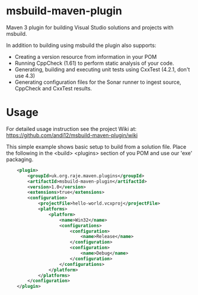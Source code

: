 msbuild-maven-plugin
====================

Maven 3 plugin for building Visual Studio solutions and projects with msbuild.

In addition to building using msbuild the plugin also supports:

* Creating a version resource from information in your POM
* Running CppCheck (1.61) to perform static analysis of your code.
* Generating, building and executing unit tests using CxxTest (4.2.1, don't use 4.3)
* Generating configuration files for the Sonar runner to ingest source, CppCheck and CxxTest results.

Usage
=====

For detailed usage instruction see the project Wiki at: 
https://github.com/andi12/msbuild-maven-plugin/wiki

This simple example shows basic setup to build from a solution file. 
Place the following in the &lt;build&gt; &lt;plugins&gt; section of you POM and
use our 'exe' packaging.

```xml
    <plugin>
        <groupId>uk.org.raje.maven.plugins</groupId>
        <artifactId>msbuild-maven-plugin</artifactId>
        <version>1.0</version>
        <extensions>true</extensions>
        <configuration>
            <projectFile>hello-world.vcxproj</projectFile>
            <platforms>
                <platform>
                    <name>Win32</name>
                    <configurations>
                        <configuration>
                            <name>Release</name>
                        </configuration>
                        <configuration>
                            <name>Debug</name>
                        </configuration>
                    </configurations>
                </platform>
            </platforms>
        </configuration>
    </plugin>
```
